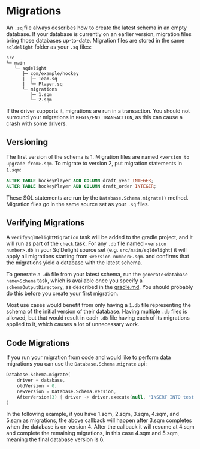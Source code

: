 # Migrations

An `.sq` file always describes how to create the latest schema in an empty database. If your database is currently on an earlier version, migration files bring those databases up-to-date. Migration files are stored in the same `sqldelight` folder as your `.sq` files:

```
src
└─ main
   └─ sqdelight
      ├─ com/example/hockey
      |  ├─ Team.sq
      |  └─ Player.sq
      └─ migrations
         ├─ 1.sqm
         └─ 2.sqm
```

If the driver supports it, migrations are run in a transaction. You should not surround your migrations in `BEGIN/END TRANSACTION`, as this can cause a crash with some drivers.

## Versioning

The first version of the schema is 1. Migration files are named `<version to upgrade from>.sqm`. To migrate to version 2, put migration statements in `1.sqm`:

```sql
ALTER TABLE hockeyPlayer ADD COLUMN draft_year INTEGER;
ALTER TABLE hockeyPlayer ADD COLUMN draft_order INTEGER;
```

These SQL statements are run by the `Database.Schema.migrate()` method. Migration files go in the same source set as your `.sq` files.

## Verifying Migrations

A `verifySqlDelightMigration` task will be added to the gradle project, and it will run as part of the `check` task. For any `.db` file named `<version number>.db` in your SqlDelight source set (e.g. `src/main/sqldelight`) it will apply all migrations starting from `<version number>.sqm`. and confirms that the migrations yield a database with the latest schema.

To generate a `.db` file from your latest schema, run the `generate<database name>Schema` task, which is available once you specify a `schemaOutputDirectory`, as described in the [gradle.md](gradle.md). You should probably do this before you create your first migration.

Most use cases would benefit from only having a `1.db` file representing the schema of the initial version of their database. Having multiple `.db` files is allowed, but that would result in each `.db` file having each of its migrations applied to it, which causes a lot of unnecessary work.

## Code Migrations

If you run your migration from code and would like to perform data migrations you can use the `Database.Schema.migrate` api:

```kotlin
Database.Schema.migrate(
    driver = database,
    oldVersion = 0,
    newVersion = Database.Schema.version,
    AfterVersion(3) { driver -> driver.execute(null, "INSERT INTO test (value) VALUES('hello')", 0) },
)
```

In the following example, if you have 1.sqm, 2.sqm, 3.sqm, 4.sqm, and 5.sqm as migrations, the above callback will happen after 3.sqm completes when the database is on version 4. After the callback it will resume at 4.sqm and complete the remaining migrations, in this case 4.sqm and 5.sqm, meaning the final database version is 6.

